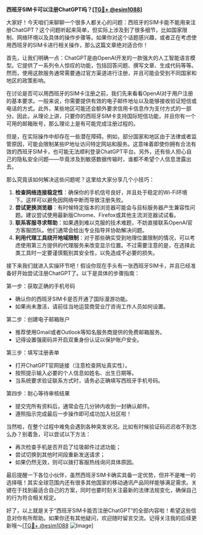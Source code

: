 **西班牙SIM卡可以注册ChatGPT吗？[[TG💪+ @esim1088](https://t.me/s/esim1088)]**

大家好！今天咱们来聊聊一个很多人都关心的问题：西班牙的SIM卡能不能用来注册ChatGPT？这个问题听起来简单，但实际上涉及到了很多细节，比如国家限制、网络环境以及具体的操作步骤等。如果你对这个话题感兴趣，或者正在考虑使用西班牙的SIM卡进行相关操作，那么这篇文章绝对适合你！

首先，让我们明确一点：ChatGPT是由OpenAI开发的一款强大的人工智能语言模型。它提供了一系列令人惊叹的功能，包括回答问题、撰写文章、生成代码等等。然而，使用这款服务通常需要通过官方渠道进行注册，并且可能会受到不同国家和地区的政策影响。

在讨论是否可以用西班牙的SIM卡注册之前，我们先来看看OpenAI对于用户注册的基本要求。一般来说，你需要提供有效的电子邮件地址以及能够接收验证短信或电话的方式。此外，某些地区可能还会额外要求信用卡信息作为支付方式的一部分。因此，从理论上讲，只要你的西班牙SIM卡支持国际短信功能，并且你有一个可用的邮箱账号，那么理论上是有可能完成注册过程的。

但是，在实际操作中却存在一些潜在障碍。例如，部分国家和地区由于法律或者监管原因，可能会限制某些IP地址访问特定网站和服务。这意味着即使你拥有合法有效的西班牙SIM卡，也可能无法顺利登录ChatGPT平台。另外，还有些人担心自己的隐私安全问题——毕竟涉及到敏感数据传输时，谁都不希望个人信息泄露出去。

那么究竟该如何解决这些问题呢？这里给大家分享几个小技巧：
1. **检查网络连接稳定性**：确保你的手机信号良好，并且处于稳定的Wi-Fi环境下。这样可以避免因网络中断而导致注册失败。
2. **尝试更换浏览器**：有时候特定版本的浏览器可能会与目标服务器产生兼容性问题。建议尝试使用最新版Chrome、Firefox或其他主流浏览器试试看。
3. **联系客服寻求帮助**：如果遇到难以克服的技术难题，不妨直接联系OpenAI官方客服团队。他们通常会给出专业指导并协助解决问题。
4. **利用代理工具绕开地域限制**：对于那些确实受到地理位置限制的情况，可以考虑使用第三方提供的代理服务来改变显示位置。不过需要注意的是，在选择此类工具时一定要谨慎甄别其安全性，以免造成不必要的损失。

接下来我们就进入实操环节吧！假设你现在手头有一张西班牙SIM卡，并且已经准备好开始尝试注册ChatGPT了。以下是具体的步骤指南：

第一步：获取正确的手机号码
- 确认你的西班牙SIM卡是否开通了国际漫游功能。
- 如果尚未激活，请前往当地运营商营业厅咨询工作人员如何设置。

第二步：创建电子邮箱账户
- 推荐使用Gmail或者Outlook等知名服务商提供的免费邮箱服务。
- 记得设置强密码并开启双重身份认证以保护账户安全。

第三步：填写注册表单
- 打开ChatGPT官网链接（注意检查网址真实性）。
- 按照提示输入必要的个人信息如姓名、出生日期等。
- 当系统要求验证联系方式时，请务必正确填写西班牙手机号码。

第四步：耐心等待审核结果
- 提交完所有资料后，通常会在几分钟内收到一封确认邮件。
- 遵照指示完成最后一步操作即可成功加入社区啦！

当然啦，在整个过程中难免会遇到各种突发状况。比如有时候验证码迟迟收不到怎么办？别着急，可以尝试以下方法：
- 再次检查手机是否开启了垃圾邮件过滤功能；
- 尝试切换到其他时间段重新发送请求；
- 如果仍然无效，则可以拨打客服热线询问具体原因。

最后提醒一下各位小伙伴，虽然西班牙SIM卡确实具备一定优势，但并不是唯一的选择哦！其实全球范围内还有很多其他国家的移动通讯产品同样能够满足需求。关键在于找到最适合自己的方案，同时也要时刻关注最新的法律法规变化，确保自己的行为符合相关规定。

好了，以上就是关于“西班牙SIM卡能否注册ChatGPT”的全部内容啦！希望这些信息对你有所帮助。如果你还有其他疑问，欢迎随时留言交流。记得关注我的后续更新哦～[[TG💪+ @esim1088](https://t.me/s/esim1088) ![Image](https://i.postimg.cc/4NQfJmqS/Snipaste-2025-05-13-00-14-12.png)]